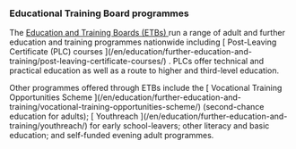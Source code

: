 ###  Educational Training Board programmes

The [ Education and Training Boards (ETBs) ](https://www.etbi.ie/) run a range
of adult and further education and training programmes nationwide including [
Post-Leaving Certificate (PLC) courses ](/en/education/further-education-and-
training/post-leaving-certificate-courses/) . PLCs offer technical and
practical education as well as a route to higher and third-level education.

Other programmes offered through ETBs include the [ Vocational Training
Opportunities Scheme ](/en/education/further-education-and-
training/vocational-training-opportunities-scheme/) (second-chance education
for adults); [ Youthreach ](/en/education/further-education-and-
training/youthreach/) for early school-leavers; other literacy and basic
education; and self-funded evening adult programmes.
